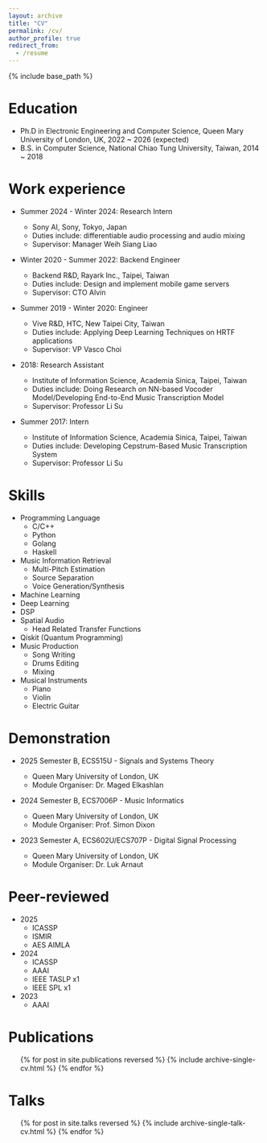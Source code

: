 ```yaml
---
layout: archive
title: "CV"
permalink: /cv/
author_profile: true
redirect_from:
  - /resume
---
```


{% include base_path %}

Education
======
* Ph.D in Electronic Engineering and Computer Science, Queen Mary University of London, UK, 2022 ~ 2026 (expected)
* B.S. in Computer Science, National Chiao Tung University, Taiwan, 2014 ~ 2018

Work experience
======
* Summer 2024 - Winter 2024: Research Intern
  * Sony AI, Sony, Tokyo, Japan
  * Duties include: differentiable audio processing and audio mixing
  * Supervisor: Manager Weih Siang Liao

* Winter 2020 - Summer 2022: Backend Engineer
  * Backend R&D, Rayark Inc., Taipei, Taiwan
  * Duties include: Design and implement mobile game servers
  * Supervisor: CTO Alvin

* Summer 2019 - Winter 2020: Engineer
  * Vive R&D, HTC, New Taipei City, Taiwan
  * Duties include: Applying Deep Learning Techniques on HRTF applications
  * Supervisor: VP Vasco Choi

* 2018: Research Assistant
  * Institute of Information Science, Academia Sinica, Taipei, Taiwan
  * Duties include: Doing Research on NN-based Vocoder Model/Developing End-to-End Music Transcription Model
  * Supervisor: Professor Li Su

* Summer 2017: Intern
  * Institute of Information Science, Academia Sinica, Taipei, Taiwan
  * Duties include: Developing Cepstrum-Based Music Transcription System
  * Supervisor: Professor Li Su


Skills
======
* Programming Language
  * C/C++
  * Python
  * Golang
  * Haskell
* Music Information Retrieval
  * Multi-Pitch Estimation
  * Source Separation
  * Voice Generation/Synthesis
* Machine Learning
* Deep Learning
* DSP
* Spatial Audio
  * Head Related Transfer Functions
* Qiskit (Quantum Programming)
* Music Production
  * Song Writing
  * Drums Editing
  * Mixing
* Musical Instruments
  * Piano
  * Violin
  * Electric Guitar

Demonstration
======
* 2025 Semester B, ECS515U - Signals and Systems Theory
  * Queen Mary University of London, UK
  * Module Organiser: Dr. Maged Elkashlan

* 2024 Semester B, ECS7006P - Music Informatics
  * Queen Mary University of London, UK
  * Module Organiser: Prof. Simon Dixon

* 2023 Semester A, ECS602U/ECS707P - Digital Signal Processing
  * Queen Mary University of London, UK
  * Module Organiser: Dr. Luk Arnaut
 
Peer-reviewed
======
* 2025
  * ICASSP
  * ISMIR
  * AES AIMLA
* 2024
  * ICASSP
  * AAAI
  * IEEE TASLP x1
  * IEEE SPL x1
* 2023
  * AAAI


Publications
======
  <ul>{% for post in site.publications reversed %}
    {% include archive-single-cv.html %}
  {% endfor %}</ul>
  
Talks
======
  <ul>{% for post in site.talks reversed %}
    {% include archive-single-talk-cv.html %}
  {% endfor %}</ul>
